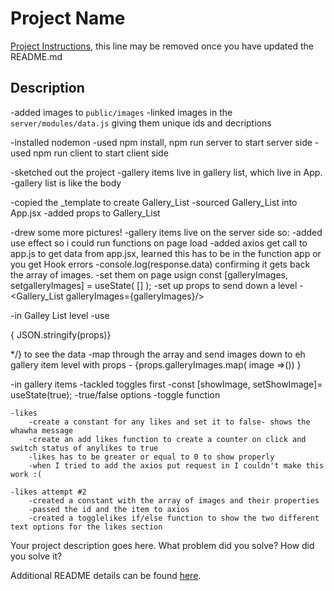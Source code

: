 # Project Name

[Project Instructions](./INSTRUCTIONS.md), this line may be removed once you have updated the README.md

## Description

-added images to `public/images`
-linked images in the `server/modules/data.js` giving them unique ids and decriptions

-installed nodemon
-used npm install, npm run server to start server side
-used npm run client to start client side

-sketched out the project 
    -gallery items live in gallery list, which live in App.
    -gallery list is like the body

-copied the _template to create Gallery_List
-sourced Gallery_List into App.jsx
-added props to Gallery_List

-drew some more pictures!
    -gallery items live on the server side so:
        -added use effect so i could run functions on page load
        -added axios get call to app.js to get data from app.jsx, learned this has to be in the function app or you get Hook errors
        -console.log(response.data) confirming it gets back the array of images. 
        -set them on page usign const [galleryImages, setgalleryImages] = useState( [] );
    -set up props to send down a level
        -<Gallery_List galleryImages={galleryImages}/>
    
-in Galley List level
    -use <p>{ JSON.stringify(props)}</p> */} to see the data
    -map through the array and send images down to eh gallery item level with props
        - {props.galleryImages.map( image =>(<GalleryItems image={image}/>)) }

-in gallery items
    -tackled toggles first
        -const [showImage, setShowImage]= useState(true);
        -true/false options
        -toggle function

    -likes
        -create a constant for any likes and set it to false- shows the whawha message
        -create an add likes function to create a counter on click and switch status of anylikes to true
        -likes has to be greater or equal to 0 to show properly
        -when I tried to add the axios put request in I couldn't make this work :(

    -likes attempt #2
        -created a constant with the array of images and their properties
        -passed the id and the item to axios
        -created a togglelikes if/else function to show the two different text options for the likes section

    
    






Your project description goes here. What problem did you solve? How did you solve it?

Additional README details can be found [here](https://github.com/PrimeAcademy/readme-template/blob/master/README.md).

